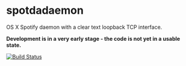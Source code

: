 spotdadaemon
============
OS X Spotify daemon with a clear text loopback TCP interface.

**Development is in a very early stage - the code is not yet in a usable state.**

[![Build Status](https://travis-ci.org/niklasberglund/spotdadaemon.svg?branch=master)](https://travis-ci.org/niklasberglund/spotdadaemon)
